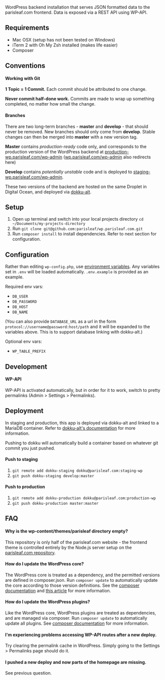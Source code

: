 WordPress backend installation that serves JSON formatted data to the parisleaf.com frontend. Data is exposed via a REST API using WP-API.

## Requirements

* Mac OSX (setup has not been tested on Windows)
* iTerm 2 with Oh My Zsh installed (makes life easier)
* Composer

## Conventions

#### Working with Git
**1 Topic = 1 Commit.** Each commit should be attributed to one change.

**Never commit half-done work.** Commits are made to wrap up something completed, no matter how small the change.

#### Branches
There are two long-term branches - **master** and **develop** - that should never be removed. New branches should only come from **develop**. Stable changes can then be merged into **master** with a new version tag.

**Master** contains *production-ready* code only, and corresponds to the production version of the WordPress backend at [production-wp.parisleaf.com/wp-admin](http://production-wp.parisleaf.com/wp-admin) ([wp.parisleaf.com/wp-admin](http://wp.parisleaf.com/wp-admin) also redirects here)

**Develop** contains *potentially unstable* code and is deployed to [staging-wp.parisleaf.com/wp-admin](http://staging-wp.parisleaf.com/wp-admin).

These two versions of the backend are hosted on the same Droplet in Digital Ocean, and deployed via [dokku-alt](https://github.com/dokku-alt/dokku-alt).

## Setup

1. Open up terminal and switch into your local projects directory `cd ~/Documents/my-projects-directory`
2. Run `git clone git@github.com:parisleaf/wp.parisleaf.com.git`
3. Run `composer install` to install dependencies. Refer to next section for configuration.

## Configuration

Rather than editing `wp-config.php`, use [environment variables](http://12factor.net/config). Any variables set in `.env` will be loaded automatically. `.env.example` is provided as an example.

Required env vars:

- `DB_USER`
- `DB_PASSWORD`
- `DB_HOST`
- `DB_NAME`

(You can also provide `DATABASE_URL` as a url in the form `protocol://username@password:host/path` and it will be expanded to the variables above. This is to support database linking with dokku-alt.)

Optional env vars:

- `WP_TABLE_PREFIX`

## Development

#### WP-API

WP-API is activated automatically, but in order for it to work, switch to pretty permalinks (Admin > Settings > Permalinks).

## Deployment

In staging and production, this app is deployed via dokku-alt and linked to a MariaDB container. Refer to [dokku-alt's documentation](https://github.com/dokku-alt/dokku-alt) for more information.

Pushing to dokku will automatically build a container based on whatever git commit you just pushed.

#### Push to staging

1. `git remote add dokku-staging dokku@parisleaf.com:staging-wp`
4. `git push dokku-staging develop:master`

#### Push to production

1. `git remote add dokku-production dokku@parisleaf.com:production-wp`
4. `git push dokku-production master:master`

## FAQ

#### Why is the wp-content/themes/parisleaf directory empty?

This repository is only half of the parisleaf.com website - the frontend theme is controlled entirely by the Node.js server setup on the [parisleaf.com repository](https://github.com/parisleaf/parisleaf.com).

#### How do I update the WordPress core?

The WordPress core is treated as a dependency, and the permitted versions are defined in composer.json. Run `composer update` to automatically update the core according to those version definitions. See the [composer documentation](https://getcomposer.org/doc/01-basic-usage.md) and [this article](https://roots.io/using-composer-with-wordpress/) for more information.

#### How do I update the WordPress plugins?

Like the WordPress core, WordPress plugins are treated as dependencies, and are managed via composer. Run `composer update` to automatically update all plugins. See [composer documentation](https://getcomposer.org/doc/01-basic-usage.md) for more information.

#### I'm experiencing problems accessing WP-API routes after a new deploy.

Try clearing the permalink cache in WordPress. Simply going to the Settings > Permalinks page should do it.

#### I pushed a new deploy and now parts of the homepage are missing.

See previous question.
